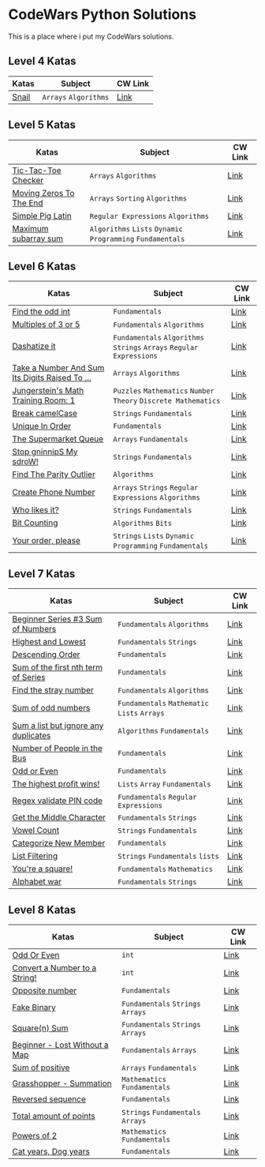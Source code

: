 # CodeWars Python Solutions
This is a place where i put my CodeWars solutions.

## Level 4 Katas
| Katas | Subject | CW Link
| --- | --- | ---|
| [Snail](https://github.com/innewiadro/Codewars/tree/master/kata_level4/snail)| `Arrays` `Algorithms`|[Link](https://www.codewars.com/kata/521c2db8ddc89b9b7a0000c1)

## Level 5 Katas
| Katas | Subject | CW Link
| --- | --- | ---|
| [Tic-Tac-Toe Checker](https://github.com/innewiadro/Codewars/tree/master/kata_level5/Tic-Tac-Toe-Checker)| `Arrays` `Algorithms`|[Link](https://www.codewars.com/kata/525caa5c1bf619d28c000335)
| [Moving Zeros To The End](https://github.com/innewiadro/Codewars/tree/master/kata_level5/Moving_Zeros_To_The_End)| `Arrays` `Sorting` `Algorithms`|[Link](https://www.codewars.com/kata/52597aa56021e91c93000cb0/)
| [Simple Pig Latin](https://github.com/innewiadro/Codewars/tree/master/kata_level5/Simple_Pig_Latin)| `Regular Expressions` `Algorithms`|[Link](https://www.codewars.com/kata/520b9d2ad5c005041100000f)
| [Maximum subarray sum](https://github.com/innewiadro/Codewars/tree/master/kata_level5/Maximum_subarray_sum)| `Algorithms` `Lists` `Dynamic Programming` `Fundamentals`|[Link](https://www.codewars.com/kata/54521e9ec8e60bc4de000d6c/)

## Level 6 Katas
| Katas | Subject | CW Link
| --- | --- | ---|
| [Find the odd int](https://github.com/innewiadro/Codewars/tree/master/kata_level6/Find_the_odd_int)| `Fundamentals`|[Link](https://www.codewars.com/kata/54da5a58ea159efa38000836)|
| [Multiples of 3 or 5](https://github.com/innewiadro/Codewars/tree/master/kata_level6/Multiples_of_3_or_5)| `Fundamentals` `Algorithms`|[Link](https://www.codewars.com/kata/514b92a657cdc65150000006/)|
| [Dashatize it](https://github.com/innewiadro/Codewars/tree/master/kata_level6/Dashatize_it)| `Fundamentals` `Algorithms` `Strings` `Arrays` `Regular Expressions`|[Link](https://www.codewars.com/kata/58223370aef9fc03fd000071/)|
| [Take a Number And Sum Its Digits Raised To ...](https://github.com/innewiadro/Codewars/tree/master/kata_level6/Take_a_Number_And_Sum_Its_Digits_Raised)| `Arrays` `Algorithms`|[Link](https://www.codewars.com/kata/5626b561280a42ecc50000d1/)
| [Jungerstein's Math Training Room: 1](https://github.com/innewiadro/Codewars/tree/master/kata_level6/Jungersteins_Math_Training_Room_1)| `Puzzles` `Mathematics` `Number Theory` `Discrete Mathematics`|[Link](https://www.codewars.com/kata/58cbfe2516341cce1e000001/)
| [Break camelCase](https://github.com/innewiadro/Codewars/tree/master/kata_level6/Break_camelCase)| `Strings` `Fundamentals`|[Link](https://www.codewars.com/kata/5208f99aee097e6552000148)
| [Unique In Order](https://github.com/innewiadro/Codewars/tree/master/kata_level6/Unique_In_Order)| `Fundamentals`|[Link](https://www.codewars.com/kata/54e6533c92449cc251001667)
| [The Supermarket Queue](https://github.com/innewiadro/Codewars/tree/master/kata_level6/The_supermarket_Queue)|`Arrays` `Fundamentals`|[Link](https://www.codewars.com/kata/57b06f90e298a7b53d000a86/)
| [Stop gninnipS My sdroW!](https://github.com/innewiadro/Codewars/tree/master/kata_level6/Stop_gninnipS_My_sdroW)| `Strings` `Fundamentals`|[Link](https://www.codewars.com/kata/5264d2b162488dc400000001/)
| [Find The Parity Outlier](https://github.com/innewiadro/Codewars/tree/master/kata_level6/Find_the_parity_outlier)| `Algorithms`|[Link](https://www.codewars.com/kata/5526fc09a1bbd946250002dc/)
| [Create Phone Number](https://github.com/innewiadro/Codewars/tree/master/kata_level6/create_phone_number)| `Arrays` `Strings` `Regular Expressions` `Algorithms`|[Link](https://www.codewars.com/kata/525f50e3b73515a6db000b83/)
| [Who likes it?](https://github.com/innewiadro/Codewars/tree/master/kata_level6/who_like_it)| `Strings` `Fundamentals`|[Link](https://www.codewars.com/kata/5266876b8f4bf2da9b000362/)
| [Bit Counting](https://github.com/innewiadro/Codewars/tree/master/kata_level6/bit_counting)| `Algorithms` `Bits`|[Link](https://www.codewars.com/kata/526571aae218b8ee490006f4/)
| [Your order, please](https://github.com/innewiadro/Codewars/tree/master/kata_level6/your_order_please)| `Strings` `Lists` `Dynamic Programming` `Fundamentals`|[Link](https://www.codewars.com/kata/55c45be3b2079eccff00010f)




## Level 7 Katas
| Katas | Subject | CW Link
| --- | --- | ---|
| [Beginner Series #3 Sum of Numbers](https://github.com/innewiadro/Codewars/tree/master/kata_level7/Beginer_series_3_sum_of_numbers)| `Fundamentals` `Algorithms`|[Link](https://www.codewars.com/kata/55f2b110f61eb01779000053)|
| [Highest and Lowest](https://github.com/innewiadro/Codewars/tree/master/kata_level7/Hights_and_lowest)| `Fundamentals` `Strings`|[Link](https://www.codewars.com/kata/554b4ac871d6813a03000035/)|
| [Descending Order](https://github.com/innewiadro/Codewars/tree/master/kata_level7/Descending_Order)| `Fundamentals`|[Link](https://www.codewars.com/kata/5467e4d82edf8bbf40000155/)|
| [Sum of the first nth term of Series](https://github.com/innewiadro/Codewars/tree/master/kata_level7/Sum_of_the_first_nth_term_of_Series)| `Fundamentals`|[Link](https://www.codewars.com/kata/555eded1ad94b00403000071)|
| [Find the stray number](https://github.com/innewiadro/Codewars/tree/master/kata_level7/Find_the_stray_number)| `Fundamentals` `Algorithms`|[Link](https://www.codewars.com/kata/57f609022f4d534f05000024/)|
| [Sum of odd numbers](https://github.com/innewiadro/Codewars/tree/master/kata_level7/Sum_of_odd_numbers)| `Fundamentals` `Mathematic` `Lists` `Arrays`|[Link](https://www.codewars.com/kata/57f609022f4d534f05000024/)|
| [Sum a list but ignore any duplicates](https://github.com/innewiadro/Codewars/tree/master/kata_level7/Suma_list_but_ignore_any_duplicates)|`Algorithms` `Fundamentals`|[Link](https://www.codewars.com/kata/5993fb6c4f5d9f770c0000f2/)
| [Number of People in the Bus](https://github.com/innewiadro/Codewars/tree/master/kata_level7/Number_of_people_in_the_bus)| `Fundamentals`|[Link](https://www.codewars.com/kata/5648b12ce68d9daa6b000099)
| [Odd or Even](https://github.com/innewiadro/Codewars/tree/master/kata_level7/Odd_or_even)| `Fundamentals`|[Link](https://www.codewars.com/kata/5949481f86420f59480000e7/)
| [The highest profit wins!](https://github.com/innewiadro/Codewars/tree/master/kata_level7/The_highest_profit_wins)| `Lists` `Array` `Fundamentals`|[Link](https://www.codewars.com/kata/559590633066759614000063/)
| [Regex validate PIN code](https://github.com/innewiadro/Codewars/tree/master/kata_level7/Regex_validate_PIN_code)| `Fundamentals` `Regular Expressions`|[Link](https://www.codewars.com/kata/55f8a9c06c018a0d6e000132/)
| [Get the Middle Character](https://github.com/innewiadro/Codewars/tree/master/kata_level7/Get_the_Middle_Character)| `Fundamentals` `Strings`|[Link](https://www.codewars.com/kata/56747fd5cb988479af000028/)
| [Vowel Count](https://github.com/innewiadro/Codewars/tree/master/kata_level7/Vowel_Count)| `Strings` `Fundamentals`|[Link](https://www.codewars.com/kata/54ff3102c1bad923760001f3/)
| [Categorize New Member](https://github.com/innewiadro/Codewars/tree/master/kata_level7/Categorize_New_Member)|`Fundamentals`|[Link](https://www.codewars.com/kata/5502c9e7b3216ec63c0001aa)
| [List Filtering](https://github.com/innewiadro/Codewars/tree/master/kata_level7/List_Filtering)| `Strings` `Fundamentals` `lists`|[Link](https://www.codewars.com/kata/53dbd5315a3c69eed20002dd)
| [You're a square!](https://github.com/innewiadro/Codewars/tree/master/kata_level7/Youre_a%20_square)| `Fundamentals` `Mathematics`|[Link](https://www.codewars.com/kata/54c27a33fb7da0db0100040e)
| [Alphabet war](https://github.com/innewiadro/Codewars/tree/master/kata_level7/Alphabet_war)| `Fundamentals` `Strings`|[Link](https://www.codewars.com/kata/59377c53e66267c8f6000027)


## Level 8 Katas
| Katas | Subject | CW Link
| --- | --- | ---|
| [Odd Or Even](https://github.com/innewiadro/Codewars/tree/master/kata_level8/Even_or_Odd)| `int`|[Link](https://www.codewars.com/kata/53da3dbb4a5168369a0000fe)|
| [Convert a Number to a String!](https://github.com/innewiadro/Codewars/tree/master/kata_level8/Convert_a_Number_to_a_String) |`int` |[Link](https://www.codewars.com/kata/5265326f5fda8eb1160004c8)|
| [Opposite number](https://github.com/innewiadro/Codewars/tree/master/kata_level8/Opposite_number) |`Fundamentals` |[Link](https://www.codewars.com/kata/56dec885c54a926dcd001095/)|
| [Fake Binary](https://github.com/innewiadro/Codewars/tree/master/kata_level8/Fake_binary) |`Fundamentals` `Strings` `Arrays`|[Link](https://www.codewars.com/kata/57eae65a4321032ce000002d/)|
| [Square(n) Sum](https://github.com/innewiadro/Codewars/tree/master/kata_level8/Square(n)_Sum) |`Fundamentals` `Strings` `Arrays`|[Link](https://www.codewars.com/kata/515e271a311df0350d00000f/python)|
| [Beginner - Lost Without a Map](https://github.com/innewiadro/Codewars/tree/master/kata_level8/Beginner_Lost_Without%20_a_Map) |`Fundamentals` `Arrays`|[Link](https://www.codewars.com/kata/57f781872e3d8ca2a000007e/)|
| [Sum of positive](https://github.com/innewiadro/Codewars/tree/master/kata_level8/Sum_of_positive)| `Arrays` `Fundamentals`|[Link](https://www.codewars.com/kata/5715eaedb436cf5606000381/)
| [Grasshopper - Summation](https://github.com/innewiadro/Codewars/tree/master/kata_level8/Grasshopper_Summation)| `Mathematics` `Fundamentals`|[Link](https://www.codewars.com/kata/55d24f55d7dd296eb9000030/)
| [Reversed sequence](https://github.com/innewiadro/Codewars/tree/master/kata_level8/Reversed_sequence)|  `Fundamentals`|[Link](https://www.codewars.com/kata/5a00e05cc374cb34d100000d)
| [Total amount of points](https://github.com/innewiadro/Codewars/tree/master/kata_level8/Total_amount_of_points)| `Strings` `Fundamentals` `Arrays`|[Link](https://www.codewars.com/kata/5bb904724c47249b10000131/)
| [Powers of 2](https://github.com/innewiadro/Codewars/tree/master/kata_level8/Powers_of_2)| `Mathematics` `Fundamentals`|[Link](https://www.codewars.com/kata/57a083a57cb1f31db7000028)
| [Cat years, Dog years](https://github.com/innewiadro/Codewars/tree/master/kata_level8/Cat_years_Dog_years)| `Fundamentals`|[Link](https://www.codewars.com/kata/5a6663e9fd56cb5ab800008b)

